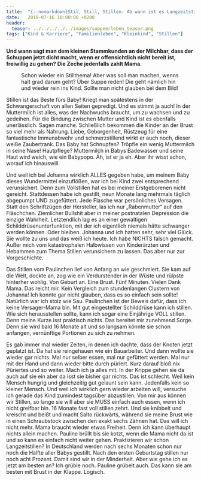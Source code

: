 ```yaml
---
title:  "{::nomarkdown}Stil, Still, Stillen: Ab wann ist es Langzeitstillen?{:/}"
date:   2018-07-16 10:00:00 +0200
header:
  teaser: ../../../../../images/suppeerleben_teaser.png
tags: ["Kind & Karriere", "Familienleben", "Kleinkind", "Stillen"]
---
```


**Und wann sagt man dem kleinen Stammkunden an der Milchbar, dass der Schuppen jetzt dicht macht, wenn er offensichtlich nicht bereit ist, freiwillig zu gehen? Die Zeche jedenfalls zahlt Mama.**

<figure>
  <img src="../../../../../images/suppeerleben.png" alt="">
  <figcaption>Schon wieder ein Stillthema! Aber was soll man machen, wenns halt grad darum geht? Über Suppe reden! Die geht nämlich hin und wieder rein ins Kind. Sollte man nicht glauben bei dem Bild!</figcaption>
</figure>

Stillen ist das Beste fürs Baby! Kriegt man spätestens in der Schwangerschaft von allen Seiten gepredigt. Und es stimmt ja auch! In der Muttermilch ist alles, was der Nachwuchs braucht, um zu wachsen und zu gedeihen. Für die Bindung zwischen Mutter und Kind ist es ebenfalls unerlässlich. Sagen manche. Schließlich bekommen die Kinder an der Brust so viel mehr als Nahrung. Liebe, Geborgenheit, Rüstzeug für eine fantastische Immunabwehr und schmerzstillend wirkt er auch noch, dieser weiße Zaubertrank. Das Baby hat Schnupfen? Tröpfle ein wenig Muttermilch in seine Nase! Hautpflege? Muttermilch in Babys Badewasser und seine Haut wird weich, wie ein Babypopo. Äh, ist er ja eh. Aber ihr wisst schon, worauf ich hinauswill.

Und weil ich bei Johanna wirklich ALLES gegeben habe, um meinem Baby dieses Wundermittel einzuflößen, war ich bei Kind zwei entsprechend verunsichert. Denn zum Vollstillen hat es bei meiner Erstgeborenen nicht gereicht. Stattdessen habe ich gestillt, neun Monate lang mehrmals täglich abgepumpt UND zugefüttert. Jede Flasche war persönliches Versagen. Statt den Schriftzügen der Hersteller, las ich nur „Rabenmutter“ auf den Fläschchen. Ziemlicher Bullshit aber in meiner postnatalen Depression die einzige Wahrheit. Letztendlich lag es an einer gewaltigen Schilddrüsenunterfunktion, mit der ich eigentlich niemals hätte schwanger werden können. Oder bleiben. Johanna und ich hatten sehr, sehr viel Glück. Sie wollte zu uns und das weiß ich heute. Ich habe NICHTS falsch gemacht. Außer mich vom katastrophalen Halbwissen von Kinderärzten und Hebammen zum Thema Stillen verunsichern zu lassen. Das aber nur zur Vorgeschichte.

Das Stillen vom Paulinchen lief von Anfang an wie geschmiert. Sie kam auf die Welt, dockte an, zog wie ein Verdurstender in der Wüste und rülpste hinterher wohlig. Von Geburt an. Eine Brust. Fünf Minuten. Vielen Dank Mama. Das reicht mir. Kein Vergleich zum stundenlangen Clustern von Johanna! Ich konnte gar nicht glauben, dass es so einfach sein sollte! Natürlich war ich stolz wie Sau. Paulinchen ist der Beweis dafür, dass ich keine Versager-Mama bin. Mit gut eingestellter Schilddrüse kann ich stillen. Wie sich herausstellen sollte, kann ich sogar eine Einjährige VOLL stillen. Denn meine Kurze isst praktisch nichts. Das bereitet mir zunehmend Sorge. Denn sie wird bald 16 Monate alt und so langsam könnte sie schon anfangen, vernünftige Portionen zu sich zu nehmen. 

Es gab immer mal wieder Zeiten, in denen ich dachte, dass der Knoten jetzt geplatzt ist. Da hat sie reingehauen wie ein Bauarbeiter. Und dann wollte sie wieder gar nichts. Mal nur selber essen, mal nur gefüttert werden. Mal nur mit der Hand und dann wieder bitte durch püriert. Kurz darauf bloß nix Püriertes und so weiter. Mach ich ja alles mit. In der Krippe gehen sie da auch auf sie ein aber da isst sie bisher gar nichts. Das ist schlecht. Weil kein Mensch hungrig und gleichzeitig gut gelaunt sein kann. Jedenfalls kein so kleiner Mensch. Und weil ich wirklich gern wieder arbeiten will, versuche ich gerade das Kind zumindest tagsüber abzustillen. Von mir aus können wir Stillen, so lange sie will aber sie MUSS einfach auch essen, wenn ich nicht greifbar bin. 16 Monate fast voll stillen zehrt. Und sie knibbelt und kreischt und beißt und macht Salto rückwärts, während sie meine Brust wie in einen Schraubstock zwischen den exakt sechs Zähnen hat. Das will ich nicht mehr. Mama braucht wieder etwas Freiheit. Denn ich kann überhaupt nichts allein machen. Pauline brüllt bis sie kotzt, wenn die Mama nicht da ist und so kann es einfach nicht weiter gehen. Praktizieren wir schon Langzeitstillen? In Deutschland werden nach sechs Monaten schon nur noch die Hälfte aller Babys gestillt. Nach den ersten Geburtstag stillen nur noch acht Prozent. Damit sind wir in der Minderheit. Aber wie gehe ich es jetzt am besten an? Ich grüble noch. Pauline grübelt auch. Das kann sie am besten mit Brust in der Klappe. Logisch.   






































